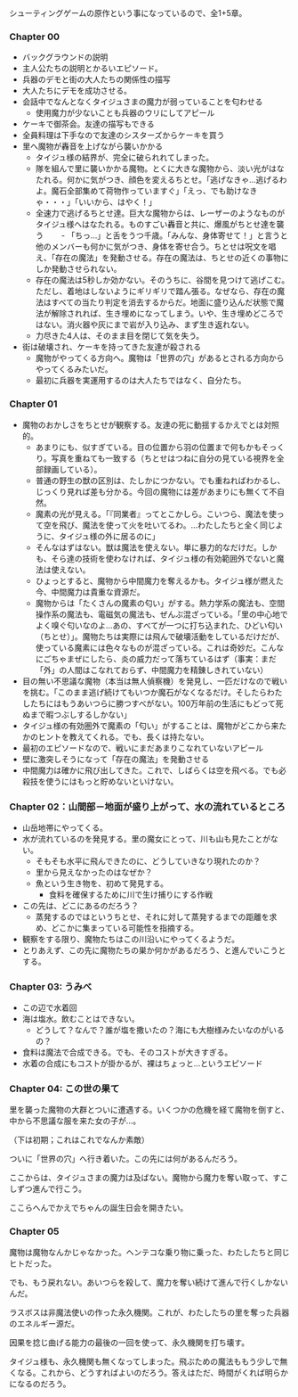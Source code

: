 シューティングゲームの原作という事になっているので、全1+5章。

### Chapter 00

- バックグラウンドの説明
- 主人公たちの説明とかるいエピソード。
- 兵器のデモと街の大人たちの関係性の描写
- 大人たちにデモを成功させる。
- 会話中でなんとなくタイジュさまの魔力が弱っていることを匂わせる
  - 使用魔力が少ないことも兵器のウリにしてアピール
- ケーキで御茶会。友達の描写もできる
 - 全員料理は下手なので友達のシスターズからケーキを買う
- 里へ魔物が轟音を上げながら襲いかかる
  - タイジュ様の結界が、完全に破られれてしまった。
  - 隊を組んで里に襲いかかる魔物。とくに大きな魔物から、淡い光がはなたれる。何かに気がつき、顔色を変えるちとせ。「逃げなきゃ…逃げるわよ。魔石全部集めて荷物作っていますぐ」「えっ、でも助けなきゃ・・・」「いいから、はやく！」
  - 全速力で逃げるちとせ達。巨大な魔物からは、レーザーのようなものがタイジュ様へはなたれる。ものすごい轟音と共に、爆風がちとせ達を襲う
　　- 「ちっ…」と舌をうつ千歳。「みんな、身体寄せて！」と言うと他のメンバーも何かに気がつき、身体を寄せ合う。ちとせは呪文を唱え、「存在の魔法」を発動させる。存在の魔法は、ちとせの近くの事物にしか発動させられない。
  - 存在の魔法は5秒しか効かない。そのうちに、谷間を見つけて逃げこむ。ただし、着地はしないようにギリギリで踏ん張る。なぜなら、存在の魔法はすべての当たり判定を消去するからだ。地面に盛り込んだ状態で魔法が解除されれば、生き埋めになってしまう。いや、生き埋めどころではない。消火器や灰にまで岩が入り込み、まず生き返れない。
  - 力尽きた4人は、そのまま目を閉じて気を失う。
- 街は破壊され、ケーキを持ってきた友達が殺される
  - 魔物がやってくる方向へ。魔物は「世界の穴」があるとされる方向からやってくるみたいだ。
  - 最初に兵器を実運用するのは大人たちではなく、自分たち。

### Chapter 01
- 魔物のおかしさをちとせが観察する。友達の死に動揺するかえでとは対照的。
  - あまりにも、似すぎている。目の位置から羽の位置まで何もかもそっくり。写真を重ねても一致する（ちとせはつねに自分の見ている視界を全部録画している）。
  - 普通の野生の獣の区別は、たしかにつかない。でも重ねればわかるし、じっくり見れば差も分かる。今回の魔物には差があまりにも無くて不自然。
  - 魔素の光が見える。「『同業者』ってとこかしら。こいつら、魔法を使って空を飛び、魔法を使って火を吐いてるわ。…わたしたちと全く同じように、タイジュ様の外に居るのに」
  - そんなはずはない。獣は魔法を使えない。単に暴力的なだけだ。しかも、そら達の技術を使わなければ、タイジュ様の有効範囲外でないと魔法は使えない。
  - ひょっとすると、魔物から中間魔力を奪えるかも。タイジュ様が燃えた今、中間魔力は貴重な資源だ。
  - 魔物からは「たくさんの魔素の匂い」がする。熱力学系の魔法も、空間操作系の魔法も、電磁気の魔法も、ぜんぶ混ざっている。「里の中心地でよく嗅ぐ匂いなのよ…あの、すべてが一つに打ち込まれた、ひどい匂い（ちとせ）」。魔物たちは実際には飛んで破壊活動をしているだけだが、使っている魔素には色々なものが混ざっている。これは奇妙だ。こんなにごちゃまぜにしたら、炎の威力だって落ちているはず（事実：まだ「外」の人間はこなれておらず、中間魔力を精錬しきれていない）
- 目の無い不思議な魔物（本当は無人偵察機）を発見し、一匹だけなので戦いを挑む。「このまま逃げ続けてもいつか魔石がなくなるだけ。そしたらわたしたちにはもうあいつらに勝つすべがない。100万年前の生活にもどって死ぬまで暇つぶしするしかない」
- タイジュ様の有効圏外で魔素の「匂い」がすることは、魔物がどこから来たかのヒントを教えてくれる。でも、長くは持たない。
- 最初のエピソードなので、戦いにまだあまりこなれていないアピール
- 壁に激突しそうになって「存在の魔法」を発動させる
- 中間魔力は確かに飛び出してきた。これで、しばらくは空を飛べる。でも必殺技を使うにはもっと貯めないといけない。

### Chapter 02：山間部－地面が盛り上がって、水の流れているところ

- 山岳地帯にやってくる。
- 水が流れているのを発見する。里の魔女にとって、川も山も見たことがない。
  - そもそも水平に飛んできたのに、どうしていきなり現れたのか？
  - 里から見えなかったのはなぜか？
  - 魚という生き物を、初めて発見する。
    - 食料を確保するために川で生け捕りにする作戦
- この先は、どこにあるのだろう？
  - 蒸発するのではというちとせ、それに対して蒸発するまでの距離を求め、どこかに集まっている可能性を指摘する。
- 観察をする限り、魔物たちはこの川沿いにやってくるようだ。
- とりあえず、この先に魔物たちの巣か何かがあるだろう、と進んでいこうとする。

### Chapter 03: うみべ

- この辺で水着回
- 海は塩水。飲むことはできない。
  - どうして？なんで？誰が塩を撒いたの？海にも大樹様みたいなのがいるの？
- 食料は魔法で合成できる。でも、そのコストが大きすぎる。
- 水着の合成にもコストが掛かるが、裸はちょっと…というエピソード

### Chapter 04: この世の果て

里を襲った魔物の大群とついに遭遇する。いくつかの危機を経て魔物を倒すと、中から不思議な服を来た女の子が…。

（下は初期；これはこれでなんか素敵）

ついに「世界の穴」へ行き着いた。この先には何があるんだろう。  

ここからは、タイジュさまの魔力は及ばない。魔物から魔力を奪い取って、すこしずつ進んで行こう。

ここらへんでかえでちゃんの誕生日会を開きたい。

### Chapter 05


魔物は魔物なんかじゃなかった。ヘンテコな乗り物に乗った、わたしたちと同じヒトだった。  

でも、もう戻れない。あいつらを殺して、魔力を奪い続けて進んで行くしかないんだ。

ラスボスは非魔法使いの作った永久機関。これが、わたしたちの里を奪った兵器のエネルギー源だ。

因果を捻じ曲げる能力の最後の一回を使って、永久機関を打ち壊す。

タイジュ様も、永久機関も無くなってしまった。飛ぶための魔法ももう少しで無くなる。これから、どうすればよいのだろう。答えはただ、時間がくれば明らかになるのだろう。
